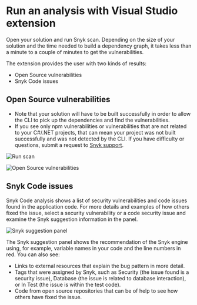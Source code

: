 # Run an analysis with Visual Studio extension

Open your solution  and run Snyk scan. Depending on the size of your solution and the time needed to build a dependency graph, it takes less than a minute to a couple of minutes to get the vulnerabilities.

The extension provides the user with two kinds of results:

* Open Source vulnerabilities
* Snyk Code issues

## Open Source vulnerabilities

* Note that your solution will have to be built successfully in order to allow the CLI to pick up the dependencies and find the vulnerabilities.
* If you see only npm vulnerabilities or vulnerabilities that are not related to your C#/.NET projects, that can mean your project was not built successfully and was not detected by the CLI. If you have difficulty or questions, submit a request to [Snyk support](https://snyk.zendesk.com/agent/dashboard).

![Run scan](../../.gitbook/assets/readme\_image\_3\_1\_1.png)

![Open Source vulnerabilities](../../.gitbook/assets/readme\_image\_3\_1\_2.png)

## Snyk Code issues

Snyk Code analysis shows a list of security vulnerabilities and code issues found in the application code. For more details and examples of how others fixed the issue, select a security vulnerability or a code security issue and examine the Snyk suggestion information in the panel.

![Snyk suggestion panel](../../.gitbook/assets/readme\_image\_3\_1\_3.png)

The Snyk suggestion panel shows the recommendation of the Snyk engine using, for example, variable names in your code and the line numbers in red. You can also see:

* Links to external resources that explain the bug pattern in more detail.
* Tags that were assigned by Snyk, such as Security (the issue found is a security issue), Database (the issue is related to database interaction), or In Test (the issue is within the test code).
* Code from open source repositories that can be of help to see how others have fixed the issue.
